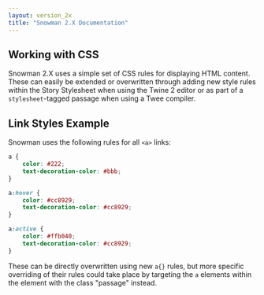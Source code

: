```yaml
---
layout: version_2x
title: "Snowman 2.X Documentation"
---
```


## Working with CSS

Snowman 2.X uses a simple set of CSS rules for displaying HTML content. These can easily be extended or overwritten through adding new style rules within the Story Stylesheet when using the Twine 2 editor or as part of a `stylesheet`-tagged passage when using a Twee compiler.

## Link Styles Example

Snowman uses the following rules for all `<a>` links:

```css
a {
    color: #222;
    text-decoration-color: #bbb;
}

a:hover {
    color: #cc8929;
    text-decoration-color: #cc8929;
}

a:active {
    color: #ffb040;
    text-decoration-color: #cc8929;
}
```

These can be directly overwritten using new `a{}` rules, but more specific overriding of their rules could take place by targeting the `a` elements within the element with the class "passage" instead.
